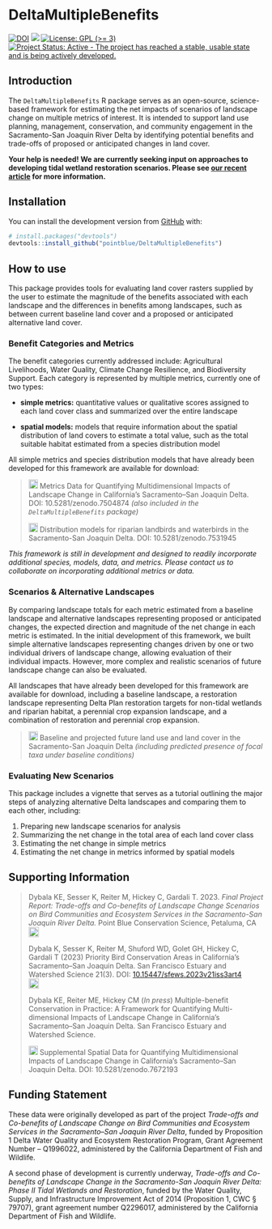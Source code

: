 
<!-- README.md is generated from README.Rmd. Please edit that file -->
<!-- <img src="man/figures/PB_logo_RGB_Full_Color_cs.jpg" align="left" alt="" width="180" /><br><br> -->

# DeltaMultipleBenefits

<!-- badges: start -->

[![DOI](https://zenodo.org/badge/380353580.svg)](https://zenodo.org/badge/latestdoi/380353580)
[![](https://img.shields.io/badge/devel%20version-1.0.0-blue.svg)](https://github.com/pointblue/DeltaMultipleBenefits)
[![License: GPL (\>=
3)](https://img.shields.io/badge/license-GPL%20(%3E=%203)-blue.svg)](https://cran.r-project.org/web/licenses/GPL%20(%3E=%203))
[![Project Status: Active - The project has reached a stable, usable
state and is being actively
developed.](https://www.repostatus.org/badges/latest/active.svg)](https://www.repostatus.org/#active)

<!-- badges: end -->

## Introduction

The `DeltaMultipleBenefits` R package serves as an open-source,
science-based framework for estimating the net impacts of scenarios of
landscape change on multiple metrics of interest. It is intended to
support land use planning, management, conservation, and community
engagement in the Sacramento-San Joaquin River Delta by identifying
potential benefits and trade-offs of proposed or anticipated changes in
land cover.

**Your help is needed! We are currently seeking input on approaches to
developing tidal wetland restoration scenarios. Please see [our recent
article](articles/tidal_wetland_restoration.html) for more
information.**

## Installation

<!--You can install the released version of DeltaMultipleBenefits from [CRAN](https://CRAN.R-project.org) with:
&#10;``` r
install.packages("DeltaMultipleBenefits")
```
&#10;And the development version from [GitHub](https://github.com/) with:-->

You can install the development version from
[GitHub](https://github.com/) with:

``` r
# install.packages("devtools")
devtools::install_github("pointblue/DeltaMultipleBenefits")
```

## How to use

This package provides tools for evaluating land cover rasters supplied
by the user to estimate the magnitude of the benefits associated with
each landscape and the differences in benefits among landscapes, such as
between current baseline land cover and a proposed or anticipated
alternative land cover.

### Benefit Categories and Metrics

The benefit categories currently addressed include: Agricultural
Livelihoods, Water Quality, Climate Change Resilience, and Biodiversity
Support. Each category is represented by multiple metrics, currently one
of two types:

- **simple metrics:** quantitative values or qualitative scores assigned
  to each land cover class and summarized over the entire landscape

- **spatial models:** models that require information about the spatial
  distribution of land covers to estimate a total value, such as the
  total suitable habitat estimated from a species distribution model

All simple metrics and species distribution models that have already
been developed for this framework are available for download:

> <a href="https://doi.org/10.5281/zenodo.7504874"
> target="_blank"><img src="https://raw.githubusercontent.com/FortAwesome/Font-Awesome/6.x/svgs/solid/arrow-up-right-from-square.svg" width="18" height="18"/></a>
> Metrics Data for Quantifying Multidimensional Impacts of Landscape
> Change in California’s Sacramento–San Joaquin Delta. DOI:
> 10.5281/zenodo.7504874 *(also included in the `DeltaMultipleBenefits`
> package)*
>
> <a href="https://doi.org/10.5281/zenodo.7531945"
> target="_blank"><img src="https://raw.githubusercontent.com/FortAwesome/Font-Awesome/6.x/svgs/solid/arrow-up-right-from-square.svg" width="18" height="18"/></a>
> Distribution models for riparian landbirds and waterbirds in the
> Sacramento-San Joaquin Delta. DOI: 10.5281/zenodo.7531945

*This framework is still in development and designed to readily
incorporate additional species, models, data, and metrics. Please
contact us to collaborate on incorporating additional metrics or data.*

### Scenarios & Alternative Landscapes

By comparing landscape totals for each metric estimated from a baseline
landscape and alternative landscapes representing proposed or
anticipated changes, the expected direction and magnitude of the net
change in each metric is estimated. In the initial development of this
framework, we built simple alternative landscapes representing changes
driven by one or two individual drivers of landscape change, allowing
evaluation of their individual impacts. However, more complex and
realistic scenarios of future landscape change can also be evaluated.

All landscapes that have already been developed for this framework are
available for download, including a baseline landscape, a restoration
landscape representing Delta Plan restoration targets for non-tidal
wetlands and riparian habitat, a perennial crop expansion landscape, and
a combination of restoration and perennial crop expansion.

> <a href="https://apps.wildlife.ca.gov/bios6/?bookmark=356"
> target="_blank"><img src="https://raw.githubusercontent.com/FortAwesome/Font-Awesome/6.x/svgs/solid/arrow-up-right-from-square.svg" width="18" height="18"/></a>
> Baseline and projected future land use and land cover in the
> Sacramento-San Joaquin Delta *(including predicted presence of focal
> taxa under baseline conditions)*

### Evaluating New Scenarios

This package includes a vignette that serves as a tutorial outlining the
major steps of analyzing alternative Delta landscapes and comparing them
to each other, including:

1.  Preparing new landscape scenarios for analysis
2.  Summarizing the net change in the total area of each land cover
    class
3.  Estimating the net change in simple metrics
4.  Estimating the net change in metrics informed by spatial models

## Supporting Information

> Dybala KE, Sesser K, Reiter M, Hickey C, Gardali T. 2023. *Final
> Project Report: Trade-offs and Co-benefits of Landscape Change
> Scenarios on Bird Communities and Ecosystem Services in the
> Sacramento-San Joaquin River Delta.* Point Blue Conservation Science,
> Petaluma, CA<br> <a
> href="https://www.kristendybala.com/files/Dybala2023_DeltaMultipleBenefits_Report.pdf"
> target="_blank"><img src="https://raw.githubusercontent.com/FortAwesome/Font-Awesome/6.x/svgs/solid/file-pdf.svg" width="20" height="20"/></a>
>
> Dybala K, Sesser K, Reiter M, Shuford WD, Golet GH, Hickey C, Gardali
> T (2023) Priority Bird Conservation Areas in California’s
> Sacramento–San Joaquin Delta. San Francisco Estuary and Watershed
> Science 21(3). DOI:
> [10.15447/sfews.2023v21iss3art4](https://doi.org/10.15447/sfews.2023v21iss3art4)<br>
> <a
> href="https://www.kristendybala.com/files/Dybala2023_PriorityBirdConservationAreas.pdf"
> target="_blank"><img src="https://raw.githubusercontent.com/FortAwesome/Font-Awesome/6.x/svgs/solid/file-pdf.svg" width="20" height="20"/></a>
>
> Dybala KE, Reiter ME, Hickey CM (*In press*) Multiple-benefit
> Conservation in Practice: A Framework for Quantifying
> Multi-dimensional Impacts of Landscape Change in California’s
> Sacramento–San Joaquin Delta. San Francisco Estuary and Watershed
> Science.
>
> <a href="https://doi.org/10.5281/zenodo.7672193"
> target="_blank"><img src="https://raw.githubusercontent.com/FortAwesome/Font-Awesome/6.x/svgs/solid/arrow-up-right-from-square.svg" width="18" height="18"/></a>
> Supplemental Spatial Data for Quantifying Multidimensional Impacts of
> Landscape Change in California’s Sacramento–San Joaquin Delta. DOI:
> 10.5281/zenodo.7672193

## Funding Statement

These data were originally developed as part of the project *Trade-offs
and Co-benefits of Landscape Change on Bird Communities and Ecosystem
Services in the Sacramento–San Joaquin River Delta*, funded by
Proposition 1 Delta Water Quality and Ecosystem Restoration Program,
Grant Agreement Number – Q1996022, administered by the California
Department of Fish and Wildlife.

A second phase of development is currently underway, *Trade-offs and
Co-benefits of Landscape Change in the Sacramento-San Joaquin River
Delta: Phase II Tidal Wetlands and Restoration*, funded by the Water
Quality, Supply, and Infrastructure Improvement Act of 2014 (Proposition
1, CWC § 79707), grant agreement number Q2296017, administered by the
California Department of Fish and Wildlife.
